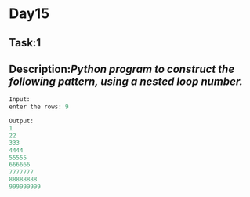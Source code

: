 # Day15
## Task:1
## Description:*Python program to construct the following pattern, using a nested loop number.*
```python
Input:
enter the rows: 9

Output:
1
22
333
4444
55555
666666
7777777
88888888
999999999

